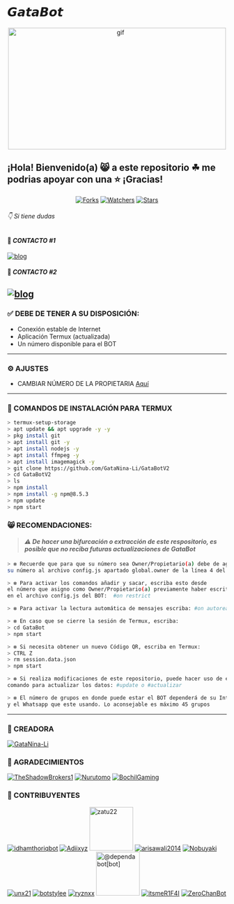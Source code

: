 # 𝙂𝙖𝙩𝙖𝘽𝙤𝙩

<p align="center"> 
<img src="https://i.pinimg.com/originals/67/40/8a/67408ab5444616b71968475001f18e88.gif" alt="gif" width="500" height="279"/> 
</p> 
  
## ¡Hola! Bienvenido(a) 😸 a este repositorio ☘ me podrias apoyar con una ⭐️ ¡Gracias! 

<p align="center">   
<a href="https://github.com/GataNina-Li/GataBotV2/network/members"><img title="Forks" src="https://img.shields.io/github/forks/GataNina-Li/GataBotV2?label=Forks&color=blue&style=flat-square"></a>
<a href="https://github.com/GataNina-Li/GataBotV2/watchers"><img title="Watchers" src="https://img.shields.io/github/watchers/GataNina-Li/GataBotV2?label=Watchers&color=green&style=flat-square"></a>
<a href="https://github.com/GataNina-Li/GataBotV2/stargazers"><img title="Stars" src="https://img.shields.io/github/stars/GataNina-Li/GataBotV2?label=Stars&color=yellow&style=flat-square"></a>
</p> 

###### 👇 Si tiene dudas 
#### 💚 *CONTACTO #1* 
[![blog](https://img.shields.io/badge/Gata_Dios-25D366?style=for-the-badge&logo=whatsapp&logoColor=white 
)](https://api.whatsapp.com/send?phone=14509777159&text=¡Hola!%20Gata%20Dios%20😸%20vengo%20de%20GitHub) 
  
#### 💚 *CONTACTO #2*  
[![blog](https://img.shields.io/badge/Gata_Dios-25D366?style=for-the-badge&logo=whatsapp&logoColor=white 
)](https://api.whatsapp.com/send?phone=593968585383&text=¡Hola!%20Gata%20Dios%20😸%20vengo%20de%20GitHub) 
--------- 
 
### ✅ DEBE DE TENER A SU DISPOSICIÓN: 

*  Conexión estable de Internet
*  Aplicación Termux (actualizada)
*  Un número disponible para el BOT
--------- 

### ⚙️ AJUSTES
- CAMBIAR NÚMERO DE LA PROPIETARIA [Aquí](https://github.com/GataNina-Li/GataBotV2/edit/master/config.js)
--------- 

### 📎 COMANDOS DE INSTALACIÓN PARA TERMUX
```bash
> termux-setup-storage
> apt update && apt upgrade -y -y
> pkg install git 
> apt install git -y
> apt install nodejs -y
> apt install ffmpeg -y
> apt install imagemagick -y
> git clone https://github.com/GataNina-Li/GataBotV2
> cd GataBotV2
> ls
> npm install
> npm install -g npm@8.5.3
> npm update
> npm start
```

### 😸 RECOMENDACIONES:
> #### *⚠️  De hacer una bifurcación o extracción de este respositorio, es posible que no reciba futuras actualizaciones de GataBot*

```bash
> ❇️ Recuerde que para que su número sea Owner/Propietario(a) debe de agregar
su número al archivo config.js apartado global.owner de la línea 4 del BOT

> ❇️ Para activar los comandos añadir y sacar, escriba esto desde
el número que asigno como Owner/Propietario(a) previamente haber escrito su número 
en el archivo config.js del BOT:  #on restrict

> ❇️ Para activar la lectura automática de mensajes escriba: #on autoread

> ❇️ En caso que se cierre la sesión de Termux, escriba:
> cd GataBot
> npm start

> ❇️ Si necesita obtener un nuevo Código QR, escriba en Termux:
> CTRL Z
> rm session.data.json
> npm start

> ❇️ Si realiza modificaciones de este repositorio, puede hacer uso de este
comando para actualizar los datos: #update o #actualizar 

> ❇️ El número de grupos en donde puede estar el BOT dependerá de su Internet 
y el Whatsapp que este usando. Lo aconsejable es máximo 45 grupos 
```
--------- 
### 🌟 CREADORA 
 
[![GataNina-Li](https://github.com/GataNina-Li.png?size=100)](https://github.com/GataNina-Li) 
 
### 🌟 AGRADECIMIENTOS
 
[![TheShadowBrokers1](https://github.com/BrunoSobrino.png?size=100)](https://github.com/BrunoSobrino) 
[![Nurutomo](https://github.com/Nurutomo.png?size=100)](https://github.com/Nurutomo) 
[![BochilGaming](https://github.com/BochilGaming.png?size=100)](https://github.com/BochilGaming) 
 
### 🌟 CONTRIBUYENTES 

[![idhamthoriqbot](https://github.com/idhamthoriqbot.png?size=100)](https://github.com/idhamthoriqbot) 
[![Adiixyz](https://github.com/Adiixyz.png?size=100)](https://github.com/Adiixyz) 
<a href="https://github.com/zatu22"><img src="https://github.com/zatu22.png" width="100" height="100" alt="zatu22"/></a> 
[![arisawali2014](https://github.com/arisawali2014.png?size=100)](https://github.com/arisawali2014) 
[![Nobuyaki](https://github.com/Nobuyaki.png?size=100)](https://github.com/Nobuyaki) 
[![unx21](https://github.com/unx21.png?size=100)](https://github.com/unx21) 
[![botstylee](https://github.com/botstylee.png?size=100)](https://github.com/botstylee) 
[![ryznxx](https://github.com/ryznxx.png?size=100)](https://github.com/ryznxx) 
<a href="https://github.com/apps/dependabot"><img src="https://avatars.githubusercontent.com/in/29110?v=4" width="100" height="100" alt="@dependabot[bot]"/></a> 
[![itsmeR1F4I](https://github.com/itsmeR1F4I.png?size=100)](https://github.com/itsmeR1F4I) 
[![ZeroChanBot](https://github.com/ZeroChanBot.png?size=100)](https://github.com/ZeroChanBot)
